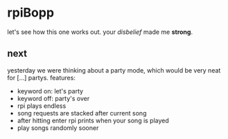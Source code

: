 # rpiBopp

let's see how this one works out.
your _disbelief_ made me __strong__.

## next
yesterday we were thinking about a party mode,
which would be very neat for [...] partys.
features:
- keyword on: let's party
- keyword off: party's over
- rpi plays endless
- song requests are stacked after current song
- after hitting enter rpi prints when your song is played
- play songs randomly sooner

